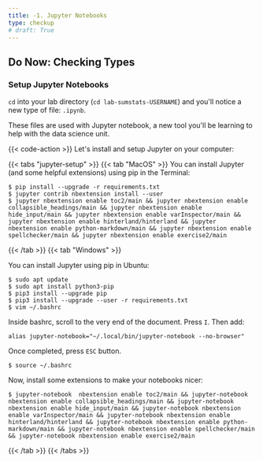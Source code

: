 ```yaml
---
title: -1. Jupyter Notebooks 
type: checkup
# draft: True
---
```

## Do Now: Checking Types

### Setup Jupyter Notebooks
`cd` into your lab directory (`cd lab-sumstats-USERNAME`) and you'll notice a
new type of file: `.ipynb`.

These files are used with Jupyter notebook, a new tool you'll be learning to
help with the data science unit.

{{< code-action >}} Let's install and setup Jupyter on your computer:

{{< tabs "jupyter-setup" >}}
{{< tab "MacOS" >}}
You can install Jupyter (and some helpful extensions) using pip in the Terminal:

    $ pip install --upgrade -r requirements.txt
    $ jupyter contrib nbextension install --user
    $ jupyter nbextension enable toc2/main && jupyter nbextension enable collapsible_headings/main && jupyter nbextension enable hide_input/main && jupyter nbextension enable varInspector/main && jupyter nbextension enable hinterland/hinterland && jupyter nbextension enable python-markdown/main && jupyter nbextension enable spellchecker/main && jupyter nbextension enable exercise2/main

{{< /tab >}}
{{< tab "Windows" >}}

You can install Jupyter using pip in Ubuntu:

    $ sudo apt update
    $ sudo apt install python3-pip
    $ pip3 install --upgrade pip
    $ pip3 install --upgrade --user -r requirements.txt
    $ vim ~/.bashrc

Inside bashrc, scroll to the very end of the document. Press `I`.
Then add:

    alias jupyter-notebook="~/.local/bin/jupyter-notebook --no-browser"

Once completed, press `ESC` button.

    $ source ~/.bashrc

Now, install some extensions to make your notebooks nicer:

    $ jupyter-notebook  nbextension enable toc2/main && jupyter-notebook nbextension enable collapsible_headings/main && jupyter-notebook nbextension enable hide_input/main && jupyter-notebook nbextension enable varInspector/main && jupyter-notebook nbextension enable hinterland/hinterland && jupyter-notebook nbextension enable python-markdown/main && jupyter-notebook nbextension enable spellchecker/main && jupyter-notebook nbextension enable exercise2/main

{{< /tab >}}
{{< /tabs >}}